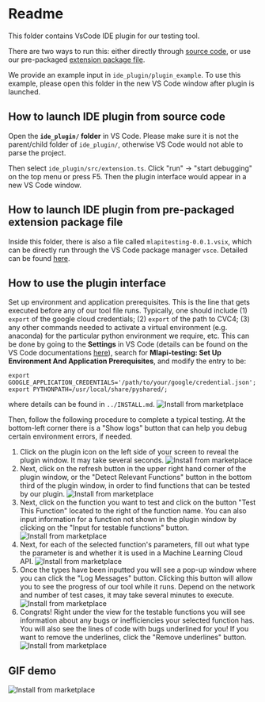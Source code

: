# Readme

This folder contains VsCode IDE plugin for our testing tool.

There are two ways to run this: either directly through [source code](#source_code), or use our pre-packaged [extension package file](#package_file).

We provide an example input in `ide_plugin/plugin_example`. To use this example, please open this folder in the new VS Code window after plugin is launched.

## How to launch IDE plugin from source code <a name="source_code"></a>
Open the **`ide_plugin/` folder** in VS Code. Please make sure it is not the parent/child folder of `ide_plugin/`, otherwise VS Code would not able to parse the project.

<!-- Change following lines to correct path in `ide_plugin/src/userinputs.ts` and `ide_plugin/src/inputFunction.ts`
```ts
const exportPaths: string = "export GOOGLE_APPLICATION_CREDENTIALS='/path/to/your/google/credential.json'; export PYTHONPATH=/usr/local/share/pyshared/;"; // Google credential & CVC4, please check ../INSTALL.md for details
``` -->

Then select `ide_plugin/src/extension.ts`. Click "run" -> "start debugging" on the top menu or press F5. Then the plugin interface would appear in a new VS Code window. 


## How to launch IDE plugin from pre-packaged extension package file <a name="package_file"></a>

Inside this folder, there is also a file called `mlapitesting-0.0.1.vsix`, which can be directly run through the VS Code package manager `vsce`. Detailed can be found [here](https://code.visualstudio.com/api/working-with-extensions/publishing-extension#packaging-extensions).


## How to use the plugin interface

Set up environment and application prerequisites. This is the line that gets executed before any of our tool file runs. Typically, one should include (1) `export` of the google cloud credentials; (2) `export` of the path to CVC4; (3) any other commands needed to activate a virtual environment (e.g. anaconda) for the particular python environment we require, etc. This can be done by going to the **Settings** in VS Code (details can be found on the VS Code documentations [here](https://code.visualstudio.com/docs/getstarted/settings)), search for **Mlapi-testing: Set Up Environment And Application Prerequisites**, and modify the entry to be:
```
export GOOGLE_APPLICATION_CREDENTIALS='/path/to/your/google/credential.json'; export PYTHONPATH=/usr/local/share/pyshared/;
```
where details can be found in `../INSTALL.md`.
![Install from marketplace](demo/settings.png)

Then, follow the following procedure to complete a typical testing. At the bottom-left corner there is a "Show logs" button that can help you debug certain environment errors, if needed.

1. Click on the plugin icon on the left side of your screen to reveal the plugin window. It may take several seconds.
![Install from marketplace](demo/demo1.jpeg)
2. Next, click on the refresh button in the upper right hand corner of the plugin window, or the "Detect Relevant Functions" button in the bottom third of the plugin window, in order to find functions that can be tested by our plugin.
![Install from marketplace](demo/demo2.jpeg)
3. Next, click on the function you want to test and click on the button "Test This Function" located to the right of the function name. You can also input information for a function not shown in the plugin window by clicking on the "Input for testable functions" button.
![Install from marketplace](demo/demo3.jpeg)
4. Next, for each of the selected function's parameters, fill out what type the parameter is and whether it is used in a Machine Learning Cloud API.
![Install from marketplace](demo/demo4.jpeg)
5. Once the types have been inputted you will see a pop-up window where you can click the "Log Messages" button. Clicking this button will allow you to see the progress of our tool while it runs. Depend on the network and number of test cases, it may take several minutes to execute.
![Install from marketplace](demo/demo5.jpeg)
6. Congrats! Right under the view for the testable functions you will see information about any bugs or inefficiencies your selected function has. You will also see the lines of code with bugs underlined for you! If you want to remove the underlines, click the "Remove underlines" button.
![Install from marketplace](demo/demo6.jpeg)

## GIF demo
![Install from marketplace](demo/demo-video.gif)
